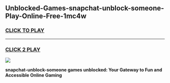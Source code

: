 
## Unblocked-Games-snapchat-unblock-someone-Play-Online-Free-1mc4w
<h3>
<a href="https://premium76.site?title=snapchat-unblock-someone&ref=26A">CLICK TO PLAY</a></h3>
<hr>

<h3>
<a href="https://premium76.site?title=snapchat-unblock-someone&ref=26A">CLICK 2 PLAY</a>
  
</h3>

<a href="https://premium76.site?title=snapchat-unblock-someone&ref=26A"><img src="https://clearcache.store/games.png"></a>


**snapchat-unblock-someone games unblocked: Your Gateway to Fun and Accessible Online Gaming**
